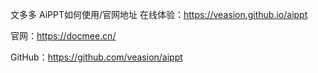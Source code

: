 文多多 AiPPT如何使用/官网地址
在线体验：https://veasion.github.io/aippt

官网：https://docmee.cn/

GitHub：https://github.com/veasion/aippt